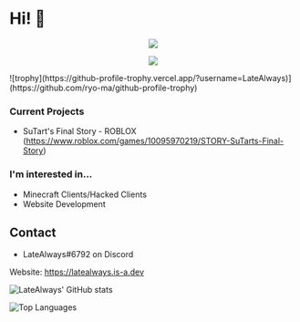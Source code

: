 # Hi! 👋

<p align = "center"><img src = "https://github-widgetbox.vercel.app/api/profile?username=latealways&data=followers,repositories,stars,commits"></p>
<p align = "center"><img src = "https://github-widgetbox.vercel.app/api/skills?names=java,python,html,css,javascript,json,bash,lua,php&includeNames=true"></p>
![trophy](https://github-profile-trophy.vercel.app/?username=LateAlways)](https://github.com/ryo-ma/github-profile-trophy)

### Current Projects
- SuTart's Final Story - ROBLOX (https://www.roblox.com/games/10095970219/STORY-SuTarts-Final-Story)

### I'm interested in...
- Minecraft Clients/Hacked Clients
- Website Development

## Contact
- LateAlways#6792 on Discord

Website: https://latealways.is-a.dev

![LateAlways' GitHub stats](https://github-readme-stats.vercel.app/api?username=latealways&show_icons=true&theme=dark)


![Top Languages](https://github-readme-stats.vercel.app/api/top-langs/?username=latealways&theme=dark&layout=compact)
